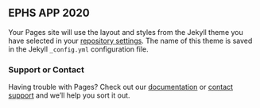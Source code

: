 ## EPHS APP 2020







Your Pages site will use the layout and styles from the Jekyll theme you have selected in your [repository settings](https://github.com/jmblanco22/EPHSApp2020/settings). The name of this theme is saved in the Jekyll `_config.yml` configuration file.

### Support or Contact

Having trouble with Pages? Check out our [documentation](https://docs.github.com/categories/github-pages-basics/) or [contact support](https://github.com/contact) and we’ll help you sort it out.
